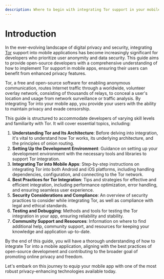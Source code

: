 ```yaml
---
description: Where to begin with integrating Tor support in your mobile app
---
```


# Introduction

In the ever-evolving landscape of digital privacy and security, integrating [Tor](what-is-tor.md) support into mobile applications has become increasingly significant for developers who prioritize user anonymity and data security. This guide aims to provide open-source developers with a comprehensive understanding of how to implement Tor support in mobile apps, ensuring their users can benefit from enhanced privacy features.

Tor, a free and open-source software for enabling anonymous communication, routes Internet traffic through a worldwide, volunteer overlay network, consisting of thousands of relays, to conceal a user's location and usage from network surveillance or traffic analysis. By integrating Tor into your mobile app, you provide your users with the ability to maintain privacy and evade censorship.

This guide is structured to accommodate developers of varying skill levels and familiarity with Tor. It will cover essential topics, including:

1. **Understanding Tor and Its Architecture**: Before delving into integration, it's vital to understand how Tor works, its underlying architecture, and the principles of onion routing.
2. **Setting Up the Development Environment**: Guidance on setting up your development environment with the necessary tools and libraries to support Tor integration.
3. **Integrating Tor into Mobile Apps**: Step-by-step instructions on integrating Tor into both Android and iOS platforms, including handling dependencies, configuration, and connecting to the Tor network.
4. **Best Practices for Tor Integration**: Tips and strategies for effective and efficient integration, including performance optimization, error handling, and ensuring seamless user experience.
5. **Security Considerations and Compliance**: An overview of security practices to consider while integrating Tor, as well as compliance with legal and ethical standards.
6. **Testing and Debugging**: Methods and tools for testing the Tor integration in your app, ensuring reliability and stability.
7. **Community Support and Resources**: Information on where to find additional help, community support, and resources for keeping your knowledge and application up-to-date.

By the end of this guide, you will have a thorough understanding of how to integrate Tor into a mobile application, aligning with the best practices of open-source development and contributing to the broader goal of promoting online privacy and freedom.

Let's embark on this journey to equip your mobile app with one of the most robust privacy-enhancing technologies available today.
